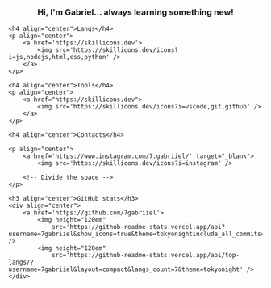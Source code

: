 <h3 align="center">Hi, I'm Gabriel... always learning something new!</h2>

    <h4 align="center">Langs</h4>
    <p align="center">
        <a href='https://skillicons.dev'>
            <img src='https://skillicons.dev/icons?i=js,nodejs,html,css,python' />
        </a>
    </p>

    <h4 align="center">Tools</h4>
    <p align="center">
        <a href="https://skillicons.dev">
            <img src='https://skillicons.dev/icons?i=vscode,git,github' />
        </a>
    </p>

    <h4 align="center">Contacts</h4>

    <p align="center">
        <a href='https://www.instagram.com/7.gabriiel/' target="_blank">
            <img src='https://skillicons.dev/icons?i=instagram' />
     
        <!-- Divide the space -->
    </p>

    <h3 align="center">GitHub stats</h3>
    <div align="center">
        <a href='https://github.com/7gabriiel'>
            <img height="120em"
                src='https://github-readme-stats.vercel.app/api?username=7gabriiel&show_icons=true&theme=tokyonightinclude_all_commits=true&count_private=true' />
            <img height="120em"
                src='https://github-readme-stats.vercel.app/api/top-langs/?username=7gabriiel&layout=compact&langs_count=7&theme=tokyonight' />
    </div>
